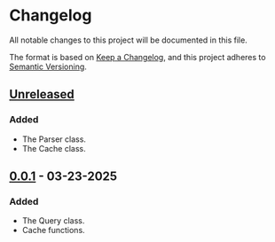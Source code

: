 # Changelog

All notable changes to this project will be documented in this file.

The format is based on [Keep a Changelog](https://keepachangelog.com/en/1.1.0/),
and this project adheres to [Semantic Versioning](https://semver.org/spec/v2.0.0.html).

## [Unreleased]

### Added

- The Parser class.
- The Cache class.

## [0.0.1] - 03-23-2025

### Added

- The Query class.
- Cache functions.


[unreleased]: https://github.com/taylorhmorris/query_and_cache/compare/v0.0.1...HEAD
[0.0.1]: https://github.com/taylorhmorris/query_and_cache/releases/tag/v0.0.1
